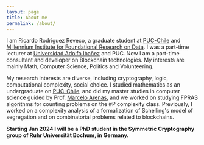 ```yaml
---
layout: page
title: About me
permalink: /about/
---
```


I am Ricardo Rodriguez Reveco, a graduate student at [PUC-Chile](https://www.uc.cl/) and [Millennium Institute for Foundational Research on Data](https://imfd.cl/).
I was a part-time lecturer at [Universidad Adolfo Ibañez](https://www.uai.cl/) and PUC. 
Now I am a part-time consultant and developer on Blockchain technologies. My interests are mainly Math, Computer Science, Politics and Volunteering.
 


My research interests are diverse, including cryptography, logic, computational complexity, social choice. 
I studied mathematics as an undergraduate on  [PUC-Chile](https://www.uc.cl/), and did my master studies in computer science guided by Prof. [Marcelo Arenas](http://marceloarenas.cl/), and we worked on studying FPRAS algorithms for counting problems on the #P complexity class. Previously, I worked on a complexity analysis of a formalization of Schelling's model of segregation and on combinatorial problems related to blockchains.

**Starting Jan 2024 I will be a PhD student in the Symmetric Cryptography group of Ruhr Universität Bochum, in Germany.**




